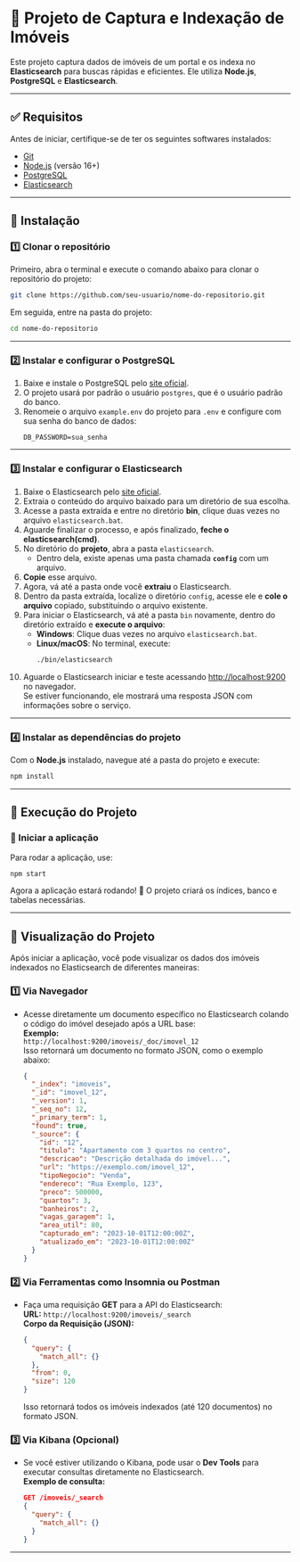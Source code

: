 # 📌 Projeto de Captura e Indexação de Imóveis  

Este projeto captura dados de imóveis de um portal e os indexa no **Elasticsearch** para buscas rápidas e eficientes. Ele utiliza **Node.js**, **PostgreSQL** e **Elasticsearch**.  

---  

## ✅ Requisitos  

Antes de iniciar, certifique-se de ter os seguintes softwares instalados:  

- [Git](https://git-scm.com/downloads/win)  
- [Node.js](https://nodejs.org/) (versão 16+)  
- [PostgreSQL](https://www.enterprisedb.com/downloads/postgres-postgresql-downloads)  
- [Elasticsearch](https://www.elastic.co/downloads/elasticsearch)    

---  

## 📌 Instalação  

### 1️⃣ Clonar o repositório  
Primeiro, abra o terminal e execute o comando abaixo para clonar o repositório do projeto:  
```sh
git clone https://github.com/seu-usuario/nome-do-repositorio.git
```
Em seguida, entre na pasta do projeto:  
```sh
cd nome-do-repositorio
```

---  

### 2️⃣ Instalar e configurar o **PostgreSQL**  
1. Baixe e instale o PostgreSQL pelo [site oficial](https://www.enterprisedb.com/downloads/postgres-postgresql-downloads).  
2. O projeto usará por padrão o usuário `postgres`, que é o usuário padrão do banco.  
3. Renomeie o arquivo `example.env` do projeto para `.env` e configure com sua senha do banco de dados:  
   ```env
   DB_PASSWORD=sua_senha
   ```  

---  

### 3️⃣ Instalar e configurar o **Elasticsearch**  
1. Baixe o Elasticsearch pelo [site oficial](https://www.elastic.co/downloads/elasticsearch).  
2. Extraia o conteúdo do arquivo baixado para um diretório de sua escolha.  
3. Acesse a pasta extraída e entre no diretório **bin**, clique duas vezes no arquivo `elasticsearch.bat`.  
4. Aguarde finalizar o processo, e após finalizado, **feche o elasticsearch(cmd)**.  
5. No diretório do **projeto**, abra a pasta `elasticsearch`.    
   - Dentro dela, existe apenas uma pasta chamada **`config`** com um arquivo.  
6. **Copie** esse arquivo.  
7. Agora, vá até a pasta onde você **extraiu** o Elasticsearch.  
8. Dentro da pasta extraída, localize o diretório `config`, acesse ele e **cole o arquivo** copiado, substituindo o arquivo existente.  
9. Para iniciar o Elasticsearch, vá até a pasta `bin` novamente, dentro do diretório extraído e **execute o arquivo**:  
   - **Windows**: Clique duas vezes no arquivo `elasticsearch.bat`.  
   - **Linux/macOS**: No terminal, execute:  
     ```sh
     ./bin/elasticsearch
     ```  
10. Aguarde o Elasticsearch iniciar e teste acessando [http://localhost:9200](http://localhost:9200) no navegador.  
    Se estiver funcionando, ele mostrará uma resposta JSON com informações sobre o serviço.  

---  

### 4️⃣ Instalar as dependências do projeto  
Com o **Node.js** instalado, navegue até a pasta do projeto e execute:  
```sh
npm install
```  

---  

## 🚀 Execução do Projeto  

### 🔹 Iniciar a aplicação  
Para rodar a aplicação, use:  
```sh
npm start
```  
Agora a aplicação estará rodando! 🎉 O projeto criará os índices, banco e tabelas necessárias.  

---  

## 👀 Visualização do Projeto  

Após iniciar a aplicação, você pode visualizar os dados dos imóveis indexados no Elasticsearch de diferentes maneiras:  

### 1️⃣ Via Navegador  
- Acesse diretamente um documento específico no Elasticsearch colando o código do imóvel desejado após a URL base:  
  **Exemplo:**  
  `http://localhost:9200/imoveis/_doc/imovel_12`  
  Isso retornará um documento no formato JSON, como o exemplo abaixo:  
  ```json
  {
    "_index": "imoveis",
    "_id": "imovel_12",
    "_version": 1,
    "_seq_no": 12,
    "_primary_term": 1,
    "found": true,
    "_source": {
      "id": "12",
      "titulo": "Apartamento com 3 quartos no centro",
      "descricao": "Descrição detalhada do imóvel...",
      "url": "https://exemplo.com/imovel_12",
      "tipoNegocio": "Venda",
      "endereco": "Rua Exemplo, 123",
      "preco": 500000,
      "quartos": 3,
      "banheiros": 2,
      "vagas_garagem": 1,
      "area_util": 80,
      "capturado_em": "2023-10-01T12:00:00Z",
      "atualizado_em": "2023-10-01T12:00:00Z"
    }
  }
  ```  

### 2️⃣ Via Ferramentas como **Insomnia** ou **Postman**  
- Faça uma requisição **GET** para a API do Elasticsearch:  
  **URL:** `http://localhost:9200/imoveis/_search`  
  **Corpo da Requisição (JSON):**  
  ```json
  {
    "query": {
      "match_all": {}
    },
    "from": 0,
    "size": 120
  }
  ```  
  Isso retornará todos os imóveis indexados (até 120 documentos) no formato JSON.  

### 3️⃣ Via **Kibana** (Opcional)  
- Se você estiver utilizando o Kibana, pode usar o **Dev Tools** para executar consultas diretamente no Elasticsearch.  
  **Exemplo de consulta:**  
  ```json
  GET /imoveis/_search
  {
    "query": {
      "match_all": {}
    }
  }
  ```  

---  